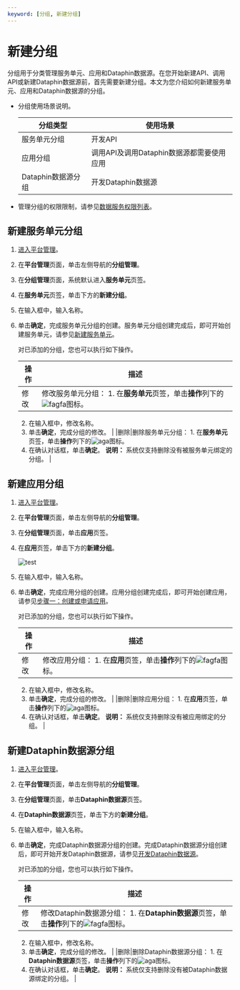 ```yaml
---
keyword: [分组, 新建分组]
---
```


# 新建分组

分组用于分类管理服务单元、应用和Dataphin数据源。在您开始新建API、调用API或新建Dataphin数据源前，首先需要新建分组。本文为您介绍如何新建服务单元、应用和Dataphin数据源的分组。

-   分组使用场景说明。

    |分组类型|使用场景|
    |----|----|
    |服务单元分组|开发API|
    |应用分组|调用API及调用Dataphin数据源都需要使用应用|
    |Dataphin数据源分组|开发Dataphin数据源|

-   管理分组的权限限制，请参见[数据服务权限列表](/cn.zh-CN/权限管理/数据服务权限列表.md)。

## 新建服务单元分组

1.  [进入平台管理](/cn.zh-CN/数据服务/进入数据服务.md)。

2.  在**平台管理**页面，单击左侧导航的**分组管理**。

3.  在**分组管理**页面，系统默认进入**服务单元**页签。

4.  在**服务单元**页签，单击下方的**新建分组**。

5.  在输入框中，输入名称。

6.  单击**确定**，完成服务单元分组的创建。服务单元分组创建完成后，即可开始创建服务单元，请参见[新建服务单元](/cn.zh-CN/数据服务/消费API/开发API/新建服务单元.md)。

    对已添加的分组，您也可以执行如下操作。

    |操作|描述|
    |--|--|
    |修改|修改服务单元分组：     1.  在**服务单元**页签，单击**操作**列下的![fagfa](https://static-aliyun-doc.oss-accelerate.aliyuncs.com/assets/img/zh-CN/1811987951/p85231.png)图标。
    2.  在输入框中，修改名称。
    3.  单击**确定**，完成分组的修改。 |
    |删除|删除服务单元分组：     1.  在**服务单元**页签，单击**操作**列下的![aga](https://static-aliyun-doc.oss-accelerate.aliyuncs.com/assets/img/zh-CN/0911987951/p85232.png)图标。
    2.  在确认对话框，单击**确定**。
**说明：** 系统仅支持删除没有被服务单元绑定的分组。 |


## 新建应用分组

1.  [进入平台管理](/cn.zh-CN/数据服务/进入数据服务.md)。

2.  在**平台管理**页面，单击左侧导航的**分组管理**。

3.  在**分组管理**页面，单击**应用**页签。

4.  在**应用**页签，单击下方的**新建分组**。

    ![test](https://static-aliyun-doc.oss-accelerate.aliyuncs.com/assets/img/zh-CN/3308480061/p169452.png)

5.  在输入框中，输入名称。

6.  单击**确定**，完成应用分组的创建。应用分组创建完成后，即可开始创建应用，请参见[步骤一：创建或申请应用](/cn.zh-CN/数据服务/消费API/应用API.md)。

    对已添加的分组，您也可以执行如下操作。

    |操作|描述|
    |--|--|
    |修改|修改应用分组：     1.  在**应用**页签，单击**操作**列下的![fagfa](https://static-aliyun-doc.oss-accelerate.aliyuncs.com/assets/img/zh-CN/1811987951/p85231.png)图标。
    2.  在输入框中，修改名称。
    3.  单击**确定**，完成分组的修改。 |
    |删除|删除应用分组：     1.  在**应用**页签，单击**操作**列下的![aga](https://static-aliyun-doc.oss-accelerate.aliyuncs.com/assets/img/zh-CN/0911987951/p85232.png)图标。
    2.  在确认对话框，单击**确定**。
**说明：** 系统仅支持删除没有被应用绑定的分组。 |


## 新建Dataphin数据源分组

1.  [进入平台管理](/cn.zh-CN/数据服务/进入数据服务.md)。

2.  在**平台管理**页面，单击左侧导航的**分组管理**。

3.  在**分组管理**页面，单击**Dataphin数据源**页签。

4.  在**Dataphin数据源**页签，单击下方的**新建分组**。

5.  在输入框中，输入名称。

6.  单击**确定**，完成Dataphin数据源分组的创建。完成Dataphin数据源分组创建后，即可开始开发Dataphin数据源，请参见[开发Dataphin数据源](/cn.zh-CN/数据服务/消费Dataphin数据源/开发Dataphin数据源.md)。

    对已添加的分组，您也可以执行如下操作。

    |操作|描述|
    |--|--|
    |修改|修改Dataphin数据源分组：     1.  在**Dataphin数据源**页签，单击**操作**列下的![fagfa](https://static-aliyun-doc.oss-accelerate.aliyuncs.com/assets/img/zh-CN/1811987951/p85231.png)图标。
    2.  在输入框中，修改名称。
    3.  单击**确定**，完成分组的修改。 |
    |删除|删除Dataphin数据源分组：     1.  在**Dataphin数据源**页签，单击**操作**列下的![aga](https://static-aliyun-doc.oss-accelerate.aliyuncs.com/assets/img/zh-CN/0911987951/p85232.png)图标。
    2.  在确认对话框，单击**确定**。
**说明：** 系统仅支持删除没有被Dataphin数据源绑定的分组。 |



